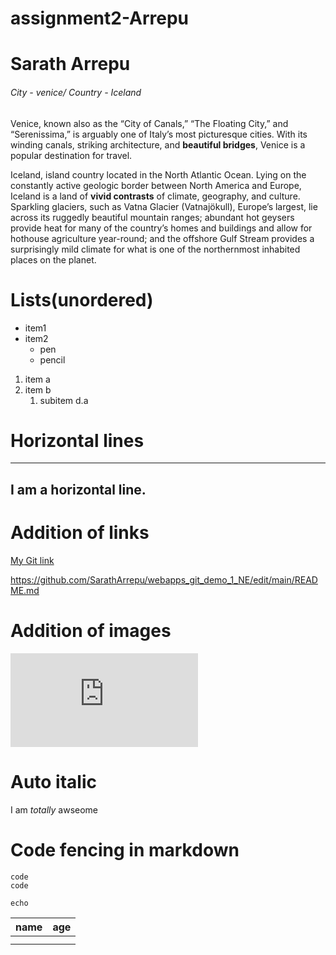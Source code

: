 # assignment2-Arrepu
# Sarath Arrepu

###### City - venice/ Country - Iceland


 Venice, known also as the “City of Canals,” “The Floating City,” and “Serenissima,” is arguably one of Italy’s most picturesque cities. With its winding canals, striking architecture, and **beautiful bridges**, Venice is a popular destination for travel.

 Iceland, island country located in the North Atlantic Ocean. Lying on the constantly active geologic border between North America and Europe, Iceland is a land of **vivid contrasts** of climate, geography, and culture. Sparkling glaciers, such as Vatna Glacier (Vatnajökull), Europe’s largest, lie across its ruggedly beautiful mountain ranges; abundant hot geysers provide heat for many of the country’s homes and buildings and allow for hothouse agriculture year-round; and the offshore Gulf Stream provides a surprisingly mild climate for what is one of the northernmost inhabited places on the planet.


# Lists(unordered)
* item1
* item2
  * pen
  * pencil
  
1. item a
2. item b
   1. subitem d.a
 
# Horizontal lines
---
I am a horizontal line.
---

# Addition of links
[My Git link](https://github.com/SarathArrepu/webapps_git_demo_1_NE/edit/main/README.md)

<https://github.com/SarathArrepu/webapps_git_demo_1_NE/edit/main/README.md>

# Addition of images
![My picture](https://github.com/SarathArrepu/webapps_git_demo_1_NE/edit/main/README.md)

# Auto italic 
I am _totally_ awseome

# Code fencing in markdown
```language
code 
code
```
~~~
echo 
~~~

|name|age|
|----|---|
|    |   |
|    |   |